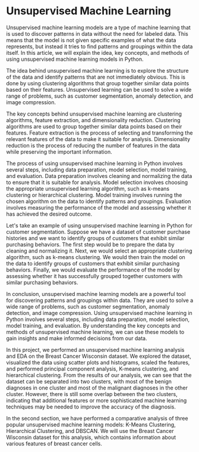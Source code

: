 # Unsupervised Machine Learning
Unsupervised machine learning models are a type of machine learning that is used to discover patterns in data without the need for labeled data. This means that the model is not given specific examples of what the data represents, but instead it tries to find patterns and groupings within the data itself. In this article, we will explain the idea, key concepts, and methods of using unsupervised machine learning models in Python.

The idea behind unsupervised machine learning is to explore the structure of the data and identify patterns that are not immediately obvious. This is done by using clustering algorithms that group together similar data points based on their features. Unsupervised learning can be used to solve a wide range of problems, such as customer segmentation, anomaly detection, and image compression.

The key concepts behind unsupervised machine learning are clustering algorithms, feature extraction, and dimensionality reduction. Clustering algorithms are used to group together similar data points based on their features. Feature extraction is the process of selecting and transforming the relevant features of the data to make it suitable for analysis. Dimensionality reduction is the process of reducing the number of features in the data while preserving the important information.

The process of using unsupervised machine learning in Python involves several steps, including data preparation, model selection, model training, and evaluation. Data preparation involves cleaning and normalizing the data to ensure that it is suitable for analysis. Model selection involves choosing the appropriate unsupervised learning algorithm, such as k-means clustering or hierarchical clustering. Model training involves running the chosen algorithm on the data to identify patterns and groupings. Evaluation involves measuring the performance of the model and assessing whether it has achieved the desired outcome.

Let's take an example of using unsupervised machine learning in Python for customer segmentation. Suppose we have a dataset of customer purchase histories and we want to identify groups of customers that exhibit similar purchasing behaviors. The first step would be to prepare the data by cleaning and normalizing it. Next, we would select an appropriate clustering algorithm, such as k-means clustering. We would then train the model on the data to identify groups of customers that exhibit similar purchasing behaviors. Finally, we would evaluate the performance of the model by assessing whether it has successfully grouped together customers with similar purchasing behaviors.

In conclusion, unsupervised machine learning models are a powerful tool for discovering patterns and groupings within data. They are used to solve a wide range of problems, such as customer segmentation, anomaly detection, and image compression. Using unsupervised machine learning in Python involves several steps, including data preparation, model selection, model training, and evaluation. By understanding the key concepts and methods of unsupervised machine learning, we can use these models to gain insights and make informed decisions from our data.

In this project, we performed an unsupervised machine learning analysis and EDA on the Breast Cancer Wisconsin dataset. We explored the dataset, 
visualized the data using scatter plots and histograms, scaled the features, and performed principal component analysis, K-means clustering, and 
hierarchical clustering.
From the results of our analysis, we can see that the dataset can be separated into two clusters, with most of the benign diagnoses 
in one cluster and most of the malignant diagnoses in the other cluster. However, there is still some overlap between the two clusters, 
indicating that additional features or more sophisticated machine learning techniques may be needed to improve the accuracy of the diagnosis.


In the second section, we have performed a comparative analysis of three popular unsupervised machine learning models: K-Means Clustering, Hierarchical Clustering, and DBSCAN. 
We will use the Breast Cancer Wisconsin dataset for this analysis, which contains information about various features of breast cancer cells.
